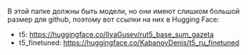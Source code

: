 В этой папке должны быть модели, но они имеют слишком большой размер для github, поэтому вот ссылки на них в Hugging Face:
* t5: https://huggingface.co/IlyaGusev/rut5_base_sum_gazeta
* t5_finetuned: https://huggingface.co/KabanovDenis/t5_ru_finetuned